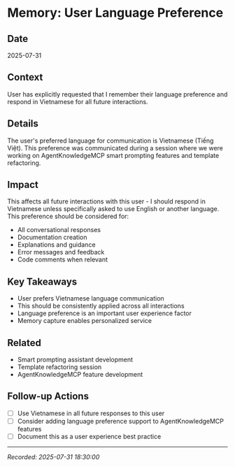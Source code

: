 # Memory: User Language Preference

## Date
2025-07-31

## Context
User has explicitly requested that I remember their language preference and respond in Vietnamese for all future interactions.

## Details
The user's preferred language for communication is Vietnamese (Tiếng Việt). This preference was communicated during a session where we were working on AgentKnowledgeMCP smart prompting features and template refactoring.

## Impact
This affects all future interactions with this user - I should respond in Vietnamese unless specifically asked to use English or another language. This preference should be considered for:
- All conversational responses
- Documentation creation
- Explanations and guidance
- Error messages and feedback
- Code comments when relevant

## Key Takeaways
- User prefers Vietnamese language communication
- This should be consistently applied across all interactions
- Language preference is an important user experience factor
- Memory capture enables personalized service

## Related
- Smart prompting assistant development
- Template refactoring session
- AgentKnowledgeMCP feature development

## Follow-up Actions
- [ ] Use Vietnamese in all future responses to this user
- [ ] Consider adding language preference support to AgentKnowledgeMCP features
- [ ] Document this as a user experience best practice

---
*Recorded: 2025-07-31 18:30:00*
